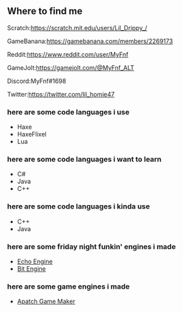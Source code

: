 ## Where to find me

Scratch:https://scratch.mit.edu/users/Lil_Drippy_/

GameBanana:https://gamebanana.com/members/2269173

Reddit:https://www.reddit.com/user/MyFnf

GameJolt:https://gamejolt.com/@MyFnf_ALT

Discord:MyFnf#1698

Twitter:https://twitter.com/lil_homie47

### here are some code languages i use

- Haxe
- HaxeFlixel
- Lua


### here are some code languages i want to learn

- C#
- Java
- C++

### here are some code languages i kinda use

- C++
- Java

### here are some friday night funkin' engines i made

- [ Echo Engine ](https://github.com/LilDrippyMyFnf/Fnf-EchoEngine)
- [ Bit Engine ](https://github.com/LilDrippyMyFnf/FNF-BitEnigne)

### here are some game engines i made

- [ Apatch Game Maker ](https://github.com/LilDrippyMyFnf/Apatch-Game-Maker)
